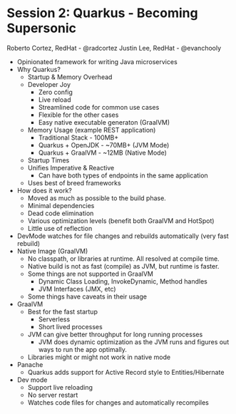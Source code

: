 # Session 2: Quarkus - Becoming Supersonic

Roberto Cortez, RedHat - @radcortez
Justin Lee, RedHat - @evanchooly 

  * Opinionated framework for writing Java microservices
  * Why Quarkus?
    * Startup & Memory Overhead
    * Developer Joy
      * Zero config
      * Live reload
      * Streamlined code for common use cases
      * Flexible for the other cases
      * Easy native executable generaton (GraalVM)
    * Memory Usage (example REST application)
      * Traditional Stack - 100MB+
      * Quarkus + OpenJDK - ~70MB+ (JVM Mode)
      * Quarkus + GraalVM - ~12MB (Native Mode)
    * Startup Times
    * Unifies Imperative & Reactive
      * Can have both types of endpoints in the same application
    * Uses best of breed frameworks
  * How does it work?
    * Moved as much as possible to the build phase.
    * Minimal dependencies
    * Dead code elimination
    * Various optimization levels (benefit both GraalVM and HotSpot)
    * Little use of reflection
  * DevMode watches for file changes and rebuilds automatically (very fast rebuild)
  * Native Image (GraalVM)
    * No classpath, or libraries at runtime. All resolved at compile time. 
    * Native build is not as fast (compile) as JVM, but runtime is faster.
    * Some things are not supported in GraalVM
      * Dynamic Class Loading, InvokeDynamic, Method handles
      * JVM Interfaces (JMX, etc)
    * Some things have caveats in their usage
  * GraalVM
    * Best for the fast startup
      * Serverless
      * Short lived processes
    * JVM can give better throughput for long running processes
      * JVM does dynamic optimization as the JVM runs and figures out ways to run the app optimally.
    * Libraries might or might not work in native mode
  * Panache
    * Quarkus adds support for Active Record style to Entities/Hibernate 
  * Dev mode
    * Support live reloading
    * No server restart
    * Watches code files for changes and automatically recompiles
    